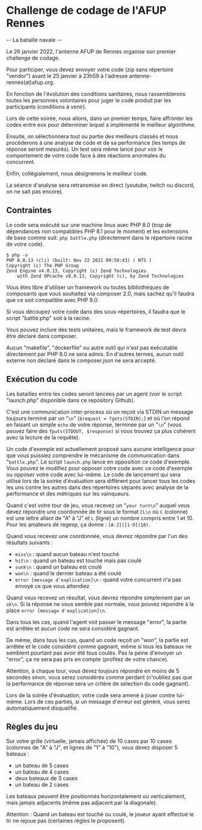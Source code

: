 # Challenge de codage de l'AFUP Rennes
-- La bataille navale --

Le 26 janvier 2022, l'antenne AFUP de Rennes organise son premier challenge de codage.

Pour participer, vous devez envoyer votre code (zip sans répertoire "vendor") avant le 25 janvier à 23h59 à l'adresse antenne-rennes(at)afup.org.

En fonction de l'évolution des conditions sanitaires, nous rassemblerons toutes les personnes volontaires pour juger le code produit par les participants (conditions à venir).

Lors de cette soirée, nous allons, dans un premier temps, faire affronter les codes entre eux pour déterminer lequel a implémenté le meilleur algorithme.

Ensuite, on sélectionnera tout ou partie des meilleurs classés et nous procéderons à une analyse de code et de sa performance (les temps de réponse seront mesurés).
Un test sera même lancé pour voir le comportement de votre code face à des réactions anormales du concurrent.

Enfin, collégialement, nous désignerons le meilleur code.

La séance d'analyse sera retransmise en direct (youtube, twitch ou discord, on ne sait pas encore).

## Contraintes

Le code sera exécuté sur une machine linux avec PHP 8.0 (trop de dépendances non compatibles PHP 8.1 pour le moment) et les extensions de base comme suit:
`php battle.php` (directement dans le répertoire racine de votre code).

```
$ php -v
PHP 8.0.13 (cli) (built: Nov 22 2021 09:50:43) ( NTS )
Copyright (c) The PHP Group
Zend Engine v4.0.13, Copyright (c) Zend Technologies
    with Zend OPcache v8.0.13, Copyright (c), by Zend Technologies
```

Vous êtes libre d'utiliser un framework ou toutes bibliothèques de composants que vous souhaitez via composer 2.0, mais sachez qu'il faudra que ce soit compatible avec PHP 8.0.

Si vous découpez votre code dans des sous-répertoires, il faudra que le script "battle.php" soit à la racine.

Vous pouvez inclure des tests unitaires, mais le framework de test devra être déclaré dans composer.

Aucun "makefile", "dockerfile" ou autre outil qui n'est pas exécutable directement par PHP 8.0 ne sera admis.
En d'autres termes, aucun outil externe non déclaré dans le composer.json ne sera accepté.

## Exécution du code

Les batailles entre les codes seront lancées par un agent (voir le script "launch.php" disponible dans ce repository Github).

C'est une communication inter-process où on reçoit via STDIN un message toujours terminé par un "`\n`" (`$request = fgets(STDIN);`) et où l'on répond en faisant un simple `echo` de votre réponse, terminée par un "`\n`" (vous pouvez faire des `fputs(STDOUT, $response)` si vous trouvez ça plus cohérent avec la lecture de la requête).

Un code d'exemple est actuellement proposé sans aucune intelligence pour que vous puissiez comprendre le mécanisme de communication dans "`battle.php`". Le script `launch.php` lance en opposition ce code d'exemple. Vous pouvez le modifiez pour opposer cotre code avec ce code d'exemple ou opposer votre code avec lui-même.
Le code de lancement qui sera utilisé lors de la soirée d'évaluation sera différent pour lancer tous les codes les uns contre les autres dans des répertoires séparés avec analyse de la performance et des métriques sur les vainqueurs.

Quand c'est votre tour de jeu, vous recevez un "`your turn\n`" auquel vous devez répondre une coordonnée de tir sous le format `CL\n` où `C` (colonne) est une lettre allant de "A" à "J" et `L` (ligne) un nombre compris entre 1 et 10. Pour les amateurs de regexp, ça donne : `[A-J]([1-9]|10)`.

Quand vous recevez une coordonnée, vous devrez répondre par l'un des résultats suivants :
- `miss\n` : quand aucun bateau n'est touché
- `hit\n` : quand un bateau est touché mais pas coulé
- `sunk\n` : quand un bateau est coulé
- `won\n` : quand le dernier bateau a été coulé
- `error [message d'explication]\n` : quand votre concurrent n'a pas envoyé ce que vous attendiez

Quand vous recevez un résultat, vous devrez répondre simplement par un `ok\n`. Si la réponse ne vous semble pas normale, vous pouvez répondre à la place `error [message d'explication]\n`.

Dans tous les cas, quand l'agent voit passer le message "error", la partie est arrêtée et aucun code ne sera considéré gagnant.

De même, dans tous les cas, quand un code reçoit un "won", la partie est arrêtée et le code considéré comme gagnant, même si tous les bateaux ne semblent pourtant pas avoir été tous coulés. Pas la peine d'envoyer un "error", ça ne sera pas pris en compte (profitez de votre chance).

Attention, à chaque tour, vous devez toujours répondre en moins de 5 secondes sinon, vous serez considérés comme perdant (n'oubliez pas que la performance de réponse sera un critère de selection du code gagnant).

Lors de la soirée d'évaluation, votre code sera amené à jouer contre lui-même. Lors de ces parties, si un message d'erreur est généré, vous serez automatiquement disqualifié. 

## Règles du jeu

Sur votre grille (virtuelle, jamais affichée) de 10 cases par 10 cases (colonnes de "A" à "J", et lignes de "1" à "10"), vous devez disposer 5 bateaux :
- un bateau de 5 cases
- un bateau de 4 cases
- deux bateaux de 3 cases
- un bateau de 2 cases

Les bateaux peuvent être positionnés horizontalement ou verticalement, mais jamais adjacents (même pas adjacent par la diagonale).

Attention : Quand un bateau est touché ou coulé, le joueur ayant effectué le tir ne rejoue pas (certaines règles le proposent).
